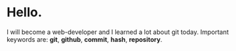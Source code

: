 # Hello. 
I will become a web-developer and I learned a lot about git today. Important keywords are: **git**, **github**, **commit**, **hash**, **repository**.
